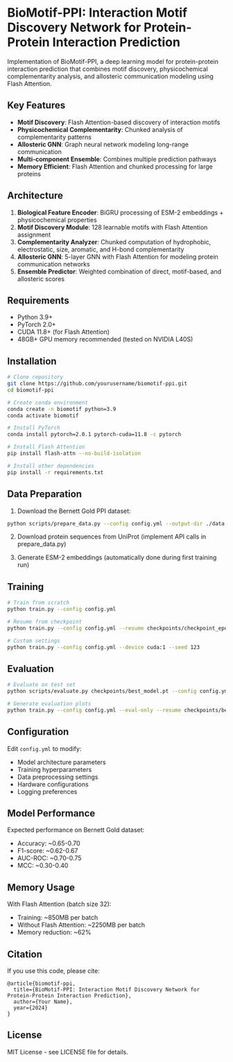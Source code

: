 # BioMotif-PPI: Interaction Motif Discovery Network for Protein-Protein Interaction Prediction

Implementation of BioMotif-PPI, a deep learning model for protein-protein interaction prediction that combines motif discovery, physicochemical complementarity analysis, and allosteric communication modeling using Flash Attention.

## Key Features

- **Motif Discovery**: Flash Attention-based discovery of interaction motifs
- **Physicochemical Complementarity**: Chunked analysis of complementarity patterns
- **Allosteric GNN**: Graph neural network modeling long-range communication
- **Multi-component Ensemble**: Combines multiple prediction pathways
- **Memory Efficient**: Flash Attention and chunked processing for large proteins

## Architecture

1. **Biological Feature Encoder**: BiGRU processing of ESM-2 embeddings + physicochemical properties
2. **Motif Discovery Module**: 128 learnable motifs with Flash Attention assignment
3. **Complementarity Analyzer**: Chunked computation of hydrophobic, electrostatic, size, aromatic, and H-bond complementarity
4. **Allosteric GNN**: 5-layer GNN with Flash Attention for modeling protein communication networks
5. **Ensemble Predictor**: Weighted combination of direct, motif-based, and allosteric scores

## Requirements

- Python 3.9+
- PyTorch 2.0+
- CUDA 11.8+ (for Flash Attention)
- 48GB+ GPU memory recommended (tested on NVIDIA L40S)

## Installation

```bash
# Clone repository
git clone https://github.com/yourusername/biomotif-ppi.git
cd biomotif-ppi

# Create conda environment
conda create -n biomotif python=3.9
conda activate biomotif

# Install PyTorch
conda install pytorch=2.0.1 pytorch-cuda=11.8 -c pytorch

# Install Flash Attention
pip install flash-attn --no-build-isolation

# Install other dependencies
pip install -r requirements.txt
```

## Data Preparation

1. Download the Bernett Gold PPI dataset:
```bash
python scripts/prepare_data.py --config config.yml --output-dir ./data
```

2. Download protein sequences from UniProt (implement API calls in prepare_data.py)

3. Generate ESM-2 embeddings (automatically done during first training run)

## Training

```bash
# Train from scratch
python train.py --config config.yml

# Resume from checkpoint
python train.py --config config.yml --resume checkpoints/checkpoint_epoch_10.pt

# Custom settings
python train.py --config config.yml --device cuda:1 --seed 123
```

## Evaluation

```bash
# Evaluate on test set
python scripts/evaluate.py checkpoints/best_model.pt --config config.yml --split test

# Generate evaluation plots
python train.py --config config.yml --eval-only --resume checkpoints/best_model.pt
```

## Configuration

Edit `config.yml` to modify:
- Model architecture parameters
- Training hyperparameters
- Data preprocessing settings
- Hardware configurations
- Logging preferences

## Model Performance

Expected performance on Bernett Gold dataset:
- Accuracy: ~0.65-0.70
- F1-score: ~0.62-0.67
- AUC-ROC: ~0.70-0.75
- MCC: ~0.30-0.40

## Memory Usage

With Flash Attention (batch size 32):
- Training: ~850MB per batch
- Without Flash Attention: ~2250MB per batch
- Memory reduction: ~62%

## Citation

If you use this code, please cite:
```
@article{biomotif-ppi,
  title={BioMotif-PPI: Interaction Motif Discovery Network for Protein-Protein Interaction Prediction},
  author={Your Name},
  year={2024}
}
```

## License

MIT License - see LICENSE file for details.